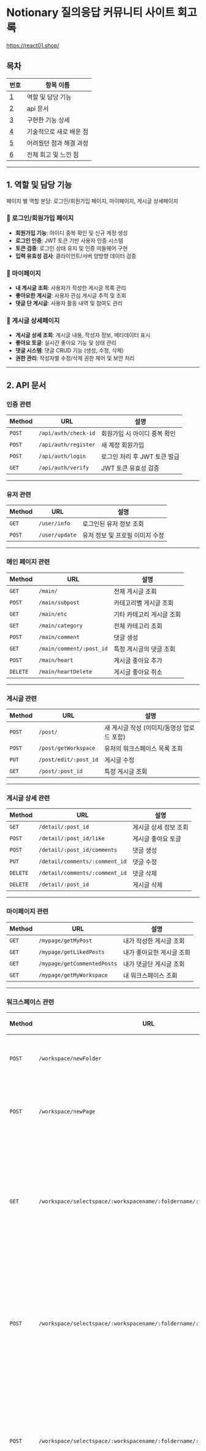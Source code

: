 # Notionary 질의응답 커뮤니티 사이트 회고록

https://react01.shop/

## 목차

| 번호                            | 항목 이름               |
| ------------------------------- | ----------------------- |
| [1](#1-역할-및-담당-기능)       | 역할 및 담당 기능       |
| [2](#2-api-문서)                | api 문서                |
| [3](#3-구현한-기능-상세)        | 구현한 기능 상세        |
| [4](#4-기술적으로-새로-배운-점) | 기술적으로 새로 배운 점 |
| [5](#5-어려웠던-점과-해결-과정) | 어려웠던 점과 해결 과정 |
| [6](#6-전체-회고-및-느낀-점)    | 전체 회고 및 느낀 점    |

---

## 1. 역할 및 담당 기능

페이지 별 역할 분담: 로그인/회원가입 페이지, 마이페이지, 게시글 상세페이지

### 🔐 로그인/회원가입 페이지

- **회원가입 기능**: 아이디 중복 확인 및 신규 계정 생성
- **로그인 인증**: JWT 토큰 기반 사용자 인증 시스템
- **토큰 검증**: 로그인 상태 유지 및 인증 미들웨어 구현
- **입력 유효성 검사**: 클라이언트/서버 양방향 데이터 검증

### 👤 마이페이지

- **내 게시글 조회**: 사용자가 작성한 게시글 목록 관리
- **좋아요한 게시글**: 사용자 관심 게시글 추적 및 조회
- **댓글 단 게시글**: 사용자 활동 내역 및 참여도 관리

### 📝 게시글 상세페이지

- **게시글 상세 조회**: 게시글 내용, 작성자 정보, 메타데이터 표시
- **좋아요 토글**: 실시간 좋아요 기능 및 상태 관리
- **댓글 시스템**: 댓글 CRUD 기능 (생성, 수정, 삭제)
- **권한 관리**: 작성자별 수정/삭제 권한 제어 및 보안 처리

---

## 2. API 문서

### 인증 관련

| Method | URL                  | 설명                         |
| ------ | -------------------- | ---------------------------- |
| `POST` | `/api/auth/check-id` | 회원가입 시 아이디 중복 확인 |
| `POST` | `/api/auth/register` | 새 계정 회원가입             |
| `POST` | `/api/auth/login`    | 로그인 처리 후 JWT 토큰 발급 |
| `GET`  | `/api/auth/verify`   | JWT 토큰 유효성 검증         |

---

### 유저 관련

| Method | URL            | 설명                            |
| ------ | -------------- | ------------------------------- |
| `GET`  | `/user/info`   | 로그인된 유저 정보 조회         |
| `POST` | `/user/update` | 유저 정보 및 프로필 이미지 수정 |

---

### 메인 페이지 관련

| Method   | URL                      | 설명                      |
| -------- | ------------------------ | ------------------------- |
| `GET`    | `/main/`                 | 전체 게시글 조회          |
| `POST`   | `/main/subpost`          | 카테고리별 게시글 조회    |
| `GET`    | `/main/etc`              | 기타 카테고리 게시글 조회 |
| `GET`    | `/main/category`         | 전체 카테고리 조회        |
| `POST`   | `/main/comment`          | 댓글 생성                 |
| `GET`    | `/main/comment/:post_id` | 특정 게시글의 댓글 조회   |
| `POST`   | `/main/heart`            | 게시글 좋아요 추가        |
| `DELETE` | `/main/heartDelete`      | 게시글 좋아요 취소        |

---

### 게시글 관련

| Method | URL                   | 설명                                       |
| ------ | --------------------- | ------------------------------------------ |
| `POST` | `/post/`              | 새 게시글 작성 (이미지/동영상 업로드 포함) |
| `POST` | `/post/getWorkspace`  | 유저의 워크스페이스 목록 조회              |
| `PUT`  | `/post/edit/:post_id` | 게시글 수정                                |
| `GET`  | `/post/:post_id`      | 특정 게시글 조회                           |

---

### 게시글 상세 관련

| Method   | URL                            | 설명                  |
| -------- | ------------------------------ | --------------------- |
| `GET`    | `/detail/:post_id`             | 게시글 상세 정보 조회 |
| `POST`   | `/detail/:post_id/like`        | 게시글 좋아요 토글    |
| `POST`   | `/detail/:post_id/comments`    | 댓글 생성             |
| `PUT`    | `/detail/comments/:comment_id` | 댓글 수정             |
| `DELETE` | `/detail/comments/:comment_id` | 댓글 삭제             |
| `DELETE` | `/detail/:post_id`             | 게시글 삭제           |

---

### 마이페이지 관련

| Method | URL                         | 설명                      |
| ------ | --------------------------- | ------------------------- |
| `GET`  | `/mypage/getMyPost`         | 내가 작성한 게시글 조회   |
| `GET`  | `/mypage/getLikedPosts`     | 내가 좋아요한 게시글 조회 |
| `GET`  | `/mypage/getCommentedPosts` | 내가 댓글단 게시글 조회   |
| `GET`  | `/mypage/getMyWorkspace`    | 내 워크스페이스 조회      |

---

### 워크스페이스 관련

| Method | URL                                                                      | 설명                          |
| ------ | ------------------------------------------------------------------------ | ----------------------------- |
| `POST` | `/workspace/newFolder`                                                   | 새 폴더 생성                  |
| `POST` | `/workspace/newPage`                                                     | 새 페이지 생성                |
| `GET`  | `/workspace/selectspace/:workspacename/:foldername/:filename`            | 특정 워크스페이스 페이지 조회 |
| `POST` | `/workspace/selectspace/:workspacename/:foldername/:filename`            | 워크스페이스 페이지 내용 저장 |
| `POST` | `/workspace/selectspace/:workspacename/:foldername/:_filename/image/:id` | 워크스페이스 이미지 업로드    |
| `GET`  | `/workspace/workspacedataOne`                                            | 개인 워크스페이스 데이터 조회 |
| `POST` | `/workspace/delworkspace`                                                | 워크스페이스 폴더 삭제        |
| `POST` | `/workspace/delworkspacepage`                                            | 워크스페이스 페이지 삭제      |
| `POST` | `/workspace/getBlockIdcontent`                                           | 특정 블록 ID 콘텐츠 조회      |

---

## 3. 구현한 기능 상세

### 1. 로그인/회원가입 시스템

![streaming start](./myapp/public/images/readmegif/1.gif)

- **JWT 기반 인증**: 토큰 발급 및 검증을 통한 보안성 높은 사용자 인증 구현

- **아이디 중복 확인**: 회원가입 시 실시간 아이디 중복 검사로 사용자 편의성 향상

- **인증 미들웨어**: 보호된 라우트에 대한 접근 제어 및 사용자 정보 자동 추출

---

### 2. 마이페이지 활동 내역 관리

![streaming start](./myapp/public/images/readmegif/2.gif)

- **내 게시글 조회**: 사용자가 작성한 게시글을 시간순으로 정렬하여 표시

- **좋아요한 게시글**: 관심 있는 게시글을 별도로 관리하고 쉽게 재접근 가능

- **댓글 활동 추적**: 댓글을 남긴 게시글들을 한눈에 확인하여 참여도 시각화

- **워크스페이스 연동**: 개인/팀 워크스페이스와 게시글 간의 연결 관계 표시

---

### 3. 게시글 상세페이지 인터랙션

![streaming start](./myapp/public/images/readmegif/3.gif)

- **실시간 좋아요**: 새로고침 없이 좋아요 상태 토글 및 즉시 반영

- **댓글 시스템**: 댓글 작성, 수정, 삭제 기능과 실시간 업데이트

- **권한 기반 제어**: 작성자만 수정/삭제 가능하도록 하는 보안 처리

- **상세 정보 표시**: 게시글 메타데이터, 작성자 정보, 관련 워크스페이스 정보 통합 제공

---

## 4. 기술적으로 새로 배운 점

### React 상태 관리 및 컴포넌트 구조화

- **Redux를 활용한 전역 상태 관리**: 사용자 인증 정보, 게시글 데이터 등의 전역 상태를 체계적으로 관리
- **컴포넌트 계층 구조 설계**: Atomic Design 패턴을 적용하여 Atoms, Molecules, Organisms, Pages로 구조화
- **커스텀 훅 활용**: `useInput`, `useModal` 등 재사용 가능한 로직을 커스텀 훅으로 추상화
- **styled-components**: CSS-in-JS 방식으로 동적 스타일링 및 테마 시스템 구현

### HTTP 통신 및 비동기 처리

- **Axios를 활용한 HTTP 통신**: 인터셉터를 통한 토큰 자동 첨부 및 에러 처리
- **React Query**: 서버 상태 관리 및 캐싱, 실시간 데이터 동기화를 통한 사용자 경험 개선
- **async/await 패턴**: 비동기 처리의 효율적인 코드 작성 및 에러 핸들링

### 브라우저 API 및 클라이언트 측 데이터 관리

- **쿠키 및 로컬스토리지**: 인증 토큰 저장 방식의 보안성과 편의성 비교 학습
- **파일 업로드 처리**: FormData를 활용한 멀티파트 데이터 전송 및 Base64 인코딩
- **브라우저 라우팅**: React Router를 활용한 SPA 라우팅 및 인증 가드 구현

### UI/UX 및 반응형 디자인

- **반응형 웹 디자인**: 미디어 쿼리를 활용한 모바일 우선 디자인 구현
- **사용자 인터랙션**: 로딩 상태, 에러 상태, 성공 피드백 등의 사용자 경험 개선
- **접근성 고려**: 시맨틱 HTML 및 키보드 내비게이션 지원

---

## 5. 어려웠던 점과 해결 과정

### React 상태 관리 복잡성

**문제**: 여러 컴포넌트 간의 상태 공유와 props drilling 문제가 발생하여 코드 복잡도 증가

**해결 과정**:
- Redux를 도입하여 전역 상태 관리 체계 구축
- useSelector와 useDispatch를 활용한 효율적인 상태 접근
- 컴포넌트 간 불필요한 props 전달을 제거하고 관심사 분리

### 비동기 데이터 처리 및 상태 동기화

**문제**: API 호출 결과를 여러 컴포넌트에서 사용할 때 데이터 일관성 문제와 불필요한 중복 요청 발생

**해결 과정**:
- React Query를 도입하여 서버 상태와 클라이언트 상태 분리
- 캐싱 전략을 통한 중복 요청 방지 및 성능 최적화
- 낙관적 업데이트(Optimistic Update)를 통한 사용자 경험 개선

### CORS 및 인증 처리

**문제**: 개발 환경에서 프론트엔드(3000번 포트)와 백엔드(4000번 포트) 간의 CORS 문제 및 쿠키 전송 이슈

**해결 과정**:
- axios 인터셉터를 활용한 요청/응답 전처리
- withCredentials 설정을 통한 쿠키 기반 인증 구현
- 토큰 만료 시 자동 로그아웃 처리 및 리다이렉션 로직 구현

### 폼 데이터와 파일 업로드 동시 처리

**문제**: 게시글 작성 시 텍스트 데이터와 이미지/동영상 파일을 함께 전송하는 복잡한 폼 처리

**해결 과정**:
- FormData 객체를 활용한 멀티파트 데이터 구성
- 파일 미리보기 기능 구현을 위한 URL.createObjectURL 활용
- 업로드 진행 상태 표시 및 에러 핸들링으로 사용자 피드백 강화

### 컴포넌트 재사용성과 확장성

**문제**: 유사한 기능을 가진 컴포넌트들의 중복 코드와 유지보수성 문제

**해결 과정**:
- 공통 로직을 커스텀 훅으로 추상화 (useInput, useModal 등)
- Atomic Design 패턴 적용으로 컴포넌트 계층 구조 체계화
- styled-components의 props를 활용한 동적 스타일링으로 재사용성 향상

---

## 6. 전체 회고 및 느낀 점

### 프론트엔드 개발 역량 성장

이번 프로젝트를 통해 단순히 UI를 구현하는 것을 넘어서, 사용자 경험을 고려한 인터랙티브한 웹 애플리케이션을 개발하는 방법을 배웠습니다. 특히 React의 상태 관리와 컴포넌트 설계 패턴을 실제 프로젝트에 적용하면서, 이론과 실무 사이의 차이를 체감할 수 있었습니다.

### 비동기 처리와 서버 통신의 복잡성

API 통신과 비동기 데이터 처리는 예상보다 훨씬 복잡했습니다. 단순히 데이터를 가져오는 것이 아니라, 로딩 상태, 에러 처리, 캐싱, 실시간 업데이트 등을 모두 고려해야 했습니다. React Query를 도입하면서 이러한 복잡성을 효과적으로 관리할 수 있었고, 사용자 경험이 크게 개선되는 것을 확인할 수 있었습니다.

### 팀 협업과 소통의 중요성

백엔드 팀원과의 API 명세 협의, 데이터 구조 설계, 에러 처리 방식 등을 논의하는 과정에서 소통의 중요성을 깊이 깨달았습니다. 초기에 충분히 논의하지 않아 나중에 구조를 변경해야 하는 경우들이 있었는데, 이를 통해 사전 설계와 문서화의 필요성을 체감했습니다.

### 코드 품질과 유지보수성에 대한 고민

프로젝트 규모가 커지면서 코드의 재사용성과 유지보수성에 대한 고민이 많아졌습니다. 컴포넌트를 어떻게 나누고, 상태를 어떻게 관리하며, 공통 로직을 어떻게 추상화할지에 대해 깊이 생각해보게 되었습니다. Atomic Design 패턴과 커스텀 훅을 활용하면서 좀 더 체계적인 코드 구조를 만들 수 있었습니다.

### 사용자 중심 개발의 중요성

단순히 기능이 동작하는 것을 넘어서, 사용자가 실제로 편리하게 사용할 수 있는 인터페이스를 만드는 것의 중요성을 배웠습니다. 로딩 상태 표시, 적절한 피드백 메시지, 직관적인 UI/UX 등 사용자 경험을 개선하기 위한 많은 고민과 시행착오를 겪었습니다.

### 앞으로의 발전 방향

이번 프로젝트를 통해 React 생태계에 대한 이해도가 크게 향상되었지만, 아직 배워야 할 것들이 많다고 느꼈습니다. 특히 테스트 코드 작성, 성능 최적화, 접근성 개선 등은 다음 프로젝트에서 더 깊이 다뤄보고 싶은 영역입니다. 또한 TypeScript 도입을 통한 타입 안정성 확보와 더 나은 개발 경험을 만들어보고 싶습니다.

